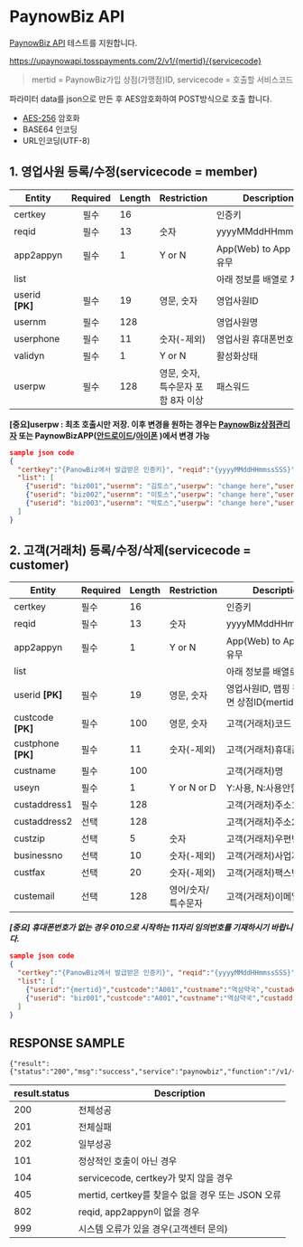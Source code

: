 # PaynowBiz API
[PaynowBiz API](https://github.com/PaynowBiz/v1/blob/main/Request.java) 테스트를 지원합니다.

https://upaynowapi.tosspayments.com/2/v1/{mertid}/{servicecode}
>mertid = PaynowBiz가입 상점(가맹점)ID, servicecode = 호출할 서비스코드

파라미터 data를 json으로 만든 후 AES암호화하여 POST방식으로 호출 합니다.
 * [AES-256](https://github.com/PaynowBiz/v1/blob/main/AES256Util.java) 암호화 
 * BASE64 인코딩
 * URL인코딩(UTF-8)

## 1. 영업사원 등록/수정(servicecode = member)
Entity|Required|Length|Restriction|Description
-----|:-----:|-----|-----|-----|
certkey|필수|16||인증키
reqid|필수|13|숫자|yyyyMMddHHmmssSSS
app2appyn|필수|1|Y or N|App(Web) to App 가맹점 유무
list||||아래 정보를 배열로 처리||
userid **[PK]**|필수|19|영문, 숫자|영업사원ID
usernm|필수|128||영업사원명
userphone|필수|11|숫자(-제외)|영업사원 휴대폰번호
validyn|필수|1|Y or N|활성화상태
userpw|필수|128|영문, 숫자, 특수문자 포함 8자 이상|패스워드

**[중요]userpw : 최초 호출시만 저장. 
이후 변경을 원하는 경우는 [PaynowBiz상점관리자](https://paynowbiz.tosspayments.com/pnbmert/) 또는 PaynowBizAPP([안드로이드](https://play.google.com/store/apps/details?id=com.lguopg.paynowauth&hl=ko&gl=US)/[아이폰](https://apps.apple.com/kr/app/%ED%8E%98%EC%9D%B4%EB%82%98%EC%9A%B0-%EB%B9%84%EC%A6%88-%EC%9D%B8%EC%A6%9D%EC%9A%A9/id1261678163) )에서 변경 가능**
```json
sample json code
{
  "certkey":"{PanowBiz에서 발급받은 인증키}", "reqid":"{yyyyMMddHHmmssSSS}", "app2appyn":"N",
  "list": [
    {"userid": "biz001","usernm": "김토스","userpw": "change here","userhp": "01012340001","validyn": "Y"},
    {"userid": "biz002","usernm": "이토스","userpw": "change here","userhp": "01012340002","validyn": "Y"},
    {"userid": "biz003","usernm": "박토스","userpw": "change here","userhp": "01012340003","validyn": "Y"}    
  ]
}
```
## 2. 고객(거래처) 등록/수정/삭제(servicecode = customer)
|Entity|Required|Length|Restriction|Description
|-----|-----|-----|-----|-----|
|certkey|필수|16||인증키|
|reqid|필수|13|숫자|yyyyMMddHHmmssSSS|
|app2appyn|필수|1|Y or N|App(Web) to App 가맹점 유무|
|list|||| 아래 정보를 배열로 처리|
|userid **[PK]**|필수|19|영문, 숫자	|영업사원ID, 맵핑 정보 없으면 상점ID{mertid}|
|custcode **[PK]**|필수|100|영문, 숫자|고객(거래처)코드|
|custphone **[PK]**|필수|11|숫자(-제외)|고객(거래처)휴대폰번호|
|custname|필수|100||고객(거래처)명|
|useyn|필수|1|Y or N or D|Y:사용, N:사용안함, D:삭제|
|custaddress1|필수|128||고객(거래처)주소1|
|custaddress2|선택|128||고객(거래처)주소2|
|custzip|선택|5|숫자|고객(거래처)우편번호|
|businessno|선택|10|숫자(-제외)|고객(거래처)사업자번호|
|custfax|선택|20|숫자(-제외)|고객(거래처)팩스번호|
|custemail|선택|128|영어/숫자/특수문자|고객(거래처)이메일주소|

**_[중요] 휴대폰번호가 없는 경우 010으로 시작하는 11자리 임의번호를 기재하시기 바랍니다._**
```json
sample json code
{
  "certkey":"{PanowBiz에서 발급받은 인증키}", "reqid":"{yyyyMMddHHmmssSSS}", "app2appyn":"N",
  "list": [
    {"userid":"{mertid}","custcode":"A001","custname":"역삼약국","custaddress1":"서울시 강남구 역삼동 한국지식재산센터","custaddress2":"15층 역삼약국","custzip":"12345","custphone":"01012345678","custfax":"0212345678","custemail":"paynowbiz@tosspayments.com","useyn":"Y"},
    {"userid": "biz001","custcode":"A001","custname":"역삼약국","custaddress1":"서울시 강남구 역삼동 한국지식재산센터","custaddress2":"15층 역삼약국","custzip":"12345","custphone":"01077775678","custfax":"0212345678","custemail":"paynowbiz@tosspayments.com","useyn":"Y"}
  ]
}
```

## RESPONSE SAMPLE
```
{"result":{"status":"200","msg":"success","service":"paynowbiz","function":"/v1/{mertid}/{servicecode}","data":"","result":"/K+VQ9mi4fuWXGWLqCPfNlbztOpJDJKy5WCXeb+/vRej42gfpEfXLzQok+c6rYg3","success":true}}
```

result.status|Description
-----|-----|
200|전체성공
201|전체실패
202|일부성공
101|정상적인 호출이 아닌 경우
104|servicecode, certkey가 맞지 않을 경우
405|mertid, certkey를 찾을수 없을 경우 또는 JSON 오류 
802|reqid, app2appyn이 없을 경우
999|시스템 오류가 있을 경우(고객센터 문의)

